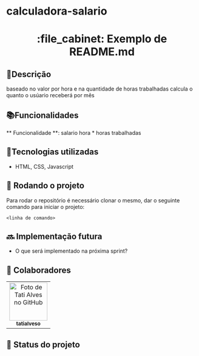 # calculadora-salario
 <h1 align="center">:file_cabinet: Exemplo de README.md</h1>

## 📝Descrição
baseado no valor por hora e na quantidade de horas trabalhadas calcula o quanto o usúario receberá por mês 

## 📚Funcionalidades
** Funcionalidade **: salario hora * horas trabalhadas

## 🔨Tecnologias utilizadas
* HTML, CSS, Javascript

## :rocket: Rodando o projeto
Para rodar o repositório é necessário clonar o mesmo, dar o seguinte comando para iniciar o projeto:
```
<linha de comando>
```

## :soon: Implementação futura
* O que será implementado na próxima sprint?

## :handshake: Colaboradores
<table>
  <tr>
    <td align="center">
      <a href="http://github.com/tatialveso">
        <img src="https://avatars.githubusercontent.com/u/56259137?v=4" width="100px;" alt="Foto de Tati Alves no GitHub"/><br>
        <sub>
          <b>tatialveso</b>
        </sub>
      </a>
    </td>
  </tr>
</table>

## :dart: Status do projeto
